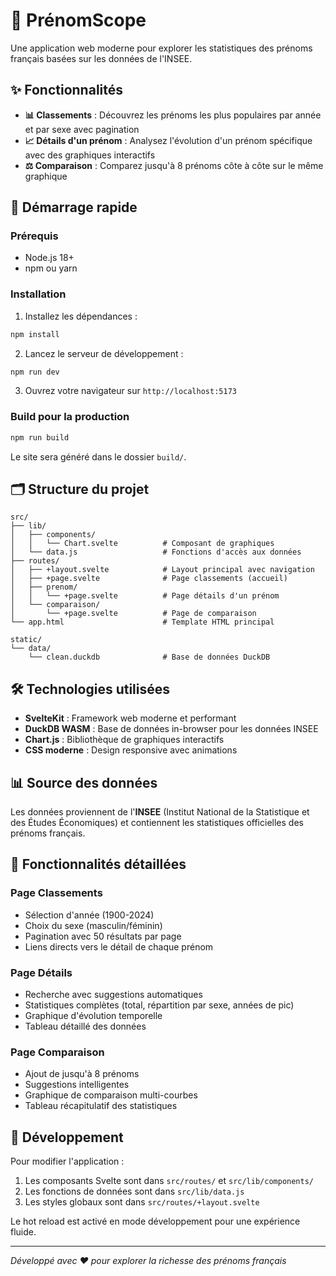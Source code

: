 # 🎯 PrénomScope

Une application web moderne pour explorer les statistiques des prénoms français basées sur les données de l'INSEE.

## ✨ Fonctionnalités

- **📊 Classements** : Découvrez les prénoms les plus populaires par année et par sexe avec pagination
- **📈 Détails d'un prénom** : Analysez l'évolution d'un prénom spécifique avec des graphiques interactifs
- **⚖️ Comparaison** : Comparez jusqu'à 8 prénoms côte à côte sur le même graphique

## 🚀 Démarrage rapide

### Prérequis

- Node.js 18+ 
- npm ou yarn

### Installation

1. Installez les dépendances :
```bash
npm install
```

2. Lancez le serveur de développement :
```bash
npm run dev
```

3. Ouvrez votre navigateur sur `http://localhost:5173`

### Build pour la production

```bash
npm run build
```

Le site sera généré dans le dossier `build/`.

## 🗂️ Structure du projet

```
src/
├── lib/
│   ├── components/
│   │   └── Chart.svelte          # Composant de graphiques
│   └── data.js                   # Fonctions d'accès aux données
├── routes/
│   ├── +layout.svelte            # Layout principal avec navigation
│   ├── +page.svelte              # Page classements (accueil)
│   ├── prenom/
│   │   └── +page.svelte          # Page détails d'un prénom
│   └── comparaison/
│       └── +page.svelte          # Page de comparaison
└── app.html                      # Template HTML principal

static/
└── data/
    └── clean.duckdb              # Base de données DuckDB
```

## 🛠️ Technologies utilisées

- **SvelteKit** : Framework web moderne et performant
- **DuckDB WASM** : Base de données in-browser pour les données INSEE
- **Chart.js** : Bibliothèque de graphiques interactifs
- **CSS moderne** : Design responsive avec animations

## 📊 Source des données

Les données proviennent de l'**INSEE** (Institut National de la Statistique et des Études Économiques) et contiennent les statistiques officielles des prénoms français.

## 🎨 Fonctionnalités détaillées

### Page Classements
- Sélection d'année (1900-2024)
- Choix du sexe (masculin/féminin)
- Pagination avec 50 résultats par page
- Liens directs vers le détail de chaque prénom

### Page Détails
- Recherche avec suggestions automatiques
- Statistiques complètes (total, répartition par sexe, années de pic)
- Graphique d'évolution temporelle
- Tableau détaillé des données

### Page Comparaison
- Ajout de jusqu'à 8 prénoms
- Suggestions intelligentes
- Graphique de comparaison multi-courbes
- Tableau récapitulatif des statistiques

## 🔧 Développement

Pour modifier l'application :

1. Les composants Svelte sont dans `src/routes/` et `src/lib/components/`
2. Les fonctions de données sont dans `src/lib/data.js`
3. Les styles globaux sont dans `src/routes/+layout.svelte`

Le hot reload est activé en mode développement pour une expérience fluide.

---

*Développé avec ❤️ pour explorer la richesse des prénoms français* 